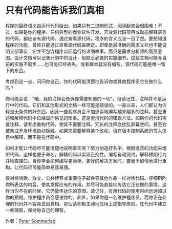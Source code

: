 # 只有代码能告诉我们真相

程序的最终语义由运行代码给出。如果只有二进制形式，阅读起来会很困难！不过，如果是你的程序、任何典型的商业软件开发、开放源代码项目或动态解释语言的代码，都应该有源代码。通过查看源代码，程序的含义应该一目了然。要想知道程序的功能，最终只能通过查看源代码来确定。即使是最准确的需求文档也不能说明全部事实：它并不包含程序实际运行的详细故事，而只是需求分析师的高层意图。设计文档可以记录计划中的设计，但缺乏必要的实施细节。这些文档可能与当前的实施不同步......也可能已经丢失。或者根本就没有编写。源代码可能是唯一留下的东西。

考虑到这一点，问问你自己，你的代码能清楚地告诉你或其他程序员它在做什么吗？

你可能会说："哦，我的注释会告诉你需要知道的一切"。但请记住，注释并不是运行中的代码。它们和其他形式的文档一样可能是错误的。一直以来，人们都认为注释是无条件的好东西，因此一些程序员会不加思索地编写越来越多的注释，甚至重述和解释代码中已经显而易见的琐事。这是澄清代码的错误方法。如果你的代码需要注释，请考虑重构代码，使其不需要注释。冗长的注释会扰乱屏幕空间，甚至会被集成开发环境自动隐藏。如果您需要解释某个改动，请在版本控制系统的签入信息中解释，而不是在代码中。

如何才能让代码尽可能清楚地说明事实呢？努力创造好名字。根据连贯的功能来组织代码，这样也便于命名。解耦代码以实现正交性。编写自动测试，解释预期行为并检查接口。当你学会如何编写更简单、更好的解决方案时，要毫不留情地进行重构。让代码尽可能简单易读易懂。

像对待诗歌、散文、公共博客或重要电子邮件等其他作品一样对待代码。仔细斟酌你所表达的内容，使其发挥应有的作用，并尽可能直接地传达它正在做的事情，这样当你不在的时候，它仍能传达你的意图。请记住，有用代码的使用时间远远超过你的预期。维护程序员会感谢你的。此外，如果你是一名维护程序员，而你正在处理的代码并不容易说出真相，那么请积极主动地应用上述指导原则。在代码中建立一些理智，保持你自己的理智。

作者：[Peter Sommerlad](http://programmer.97things.oreilly.com/wiki/index.php/Peter_Sommerlad)